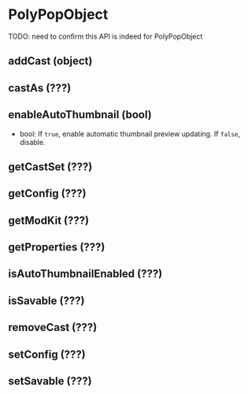 # PolyPopObject

TODO: need to confirm this API is indeed for PolyPopObject

## addCast (object)
## castAs (???)
## enableAutoThumbnail (bool)

- bool: If `true`, enable automatic thumbnail preview updating. If `false`, disable.

## getCastSet (???)
## getConfig (???)
## getModKit (???)
## getProperties (???)
## isAutoThumbnailEnabled (???)
## isSavable (???)
## removeCast (???)
## setConfig (???)
## setSavable (???)
